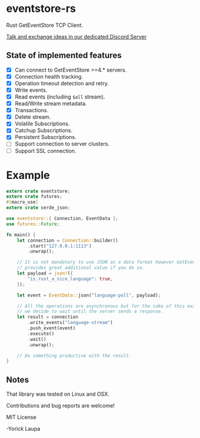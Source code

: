 # eventstore-rs
Rust GetEventStore TCP Client.

[Talk and exchange ideas in our dedicated Discord Server]

## State of implemented features

- [x] Can connect to GetEventStore  >=4.* servers.
- [x] Connection health tracking.
- [x] Operation timeout detection and retry.
- [x] Write events.
- [x] Read events (including `$all` stream).
- [x] Read/Write stream metadata.
- [x] Transactions.
- [x] Delete stream.
- [x] Volatile Subscriptions.
- [x] Catchup Subscriptions.
- [x] Persistent Subscriptions.
- [ ] Support connection to server clusters.
- [ ] Support SSL connection.

# Example

```rust
extern crate eventstore;
extern crate futures;
#[macro_use]
extern crate serde_json;

use eventstore::{ Connection, EventData };
use futures::Future;

fn main() {
    let connection = Connection::builder()
        .start("127.0.0.1:1113")
        .unwrap();

    // It is not mandatory to use JSON as a data format however GetEventStore
    // provides great additional value if you do so.
    let payload = json!({
        "is_rust_a_nice_language": true,
    });

    let event = EventData::json("language-poll", payload);

    // All the operations are asynchronous but for the sake of this example
    // we decide to wait until the server sends a response.
    let result = connection
        .write_events("language-stream")
        .push_event(event)
        .execute()
        .wait()
        .unwrap();

    // Do something productive with the result.
}
```

## Notes

That library was tested on Linux and OSX.

Contributions and bug reports are welcome!

MIT License

-Yorick Laupa

[GetEventStore]: https://eventstore.org/
[Talk and exchange ideas in our dedicated Discord Server]: https://discord.gg/x7q37jJ

